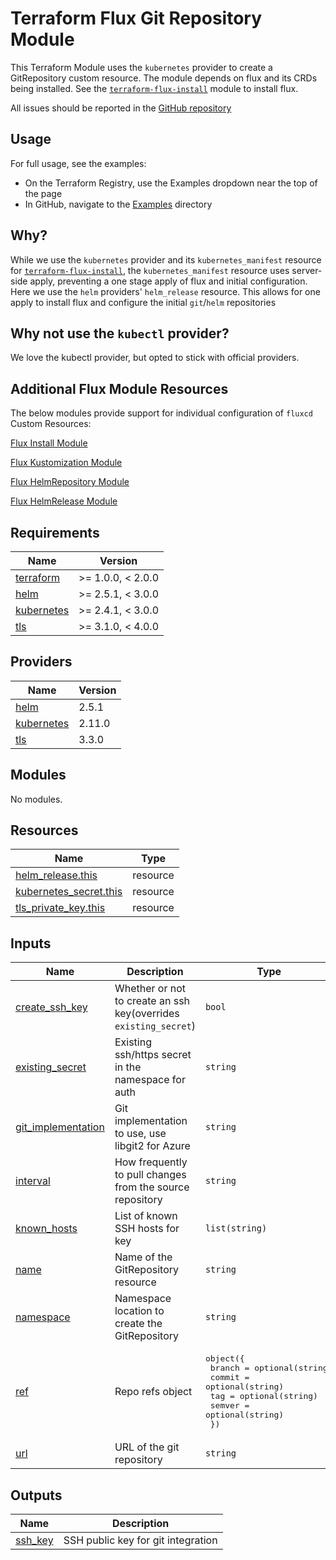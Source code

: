 # Terraform Flux Git Repository Module

This Terraform Module uses the `kubernetes` provider to create a GitRepository custom resource. The module depends on flux and its CRDs being installed. See the [`terraform-flux-install`](https://registry.terraform.io/modules/OmniTeqSource/install/flux/latest) module to install flux.

All issues should be reported in the [GitHub repository](https://github.com/OmniTeqSource/terraform-flux-install/issues)

## Usage

For full usage, see the examples:

- On the Terraform Registry, use the Examples dropdown near the top of the page
- In GitHub, navigate to the [Examples](examples/) directory

## Why?

While we use the `kubernetes` provider and its `kubernetes_manifest` resource for [`terraform-flux-install`](https://registry.terraform.io/modules/OmniTeqSource/install/flux/latest), the `kubernetes_manifest` resource uses server-side apply, preventing a one stage apply of flux and initial configuration. Here we use the `helm` providers' `helm_release` resource. This allows for one apply to install flux and configure the initial `git`/`helm` repositories

## Why not use the `kubectl` provider?

We love the kubectl provider, but opted to stick with official providers.

## Additional Flux Module Resources

The below modules provide support for individual configuration of `fluxcd` Custom Resources:

[Flux Install Module](https://registry.terraform.io/modules/OmniTeqSource/install/flux/latest)

[Flux Kustomization Module](https://registry.terraform.io/modules/OmniTeqSource/kustomization/flux/latest)

[Flux HelmRepository Module](https://registry.terraform.io/modules/OmniTeqSource/helm-repository/flux/latest)

[Flux HelmRelease Module](https://registry.terraform.io/modules/OmniTeqSource/helm-release/flux/latest)

<!-- BEGIN_TF_DOCS -->
## Requirements

| Name | Version |
|------|---------|
| <a name="requirement_terraform"></a> [terraform](#requirement\_terraform) | >= 1.0.0, < 2.0.0 |
| <a name="requirement_helm"></a> [helm](#requirement\_helm) | >= 2.5.1, < 3.0.0 |
| <a name="requirement_kubernetes"></a> [kubernetes](#requirement\_kubernetes) | >= 2.4.1, < 3.0.0 |
| <a name="requirement_tls"></a> [tls](#requirement\_tls) | >= 3.1.0, < 4.0.0 |

## Providers

| Name | Version |
|------|---------|
| <a name="provider_helm"></a> [helm](#provider\_helm) | 2.5.1 |
| <a name="provider_kubernetes"></a> [kubernetes](#provider\_kubernetes) | 2.11.0 |
| <a name="provider_tls"></a> [tls](#provider\_tls) | 3.3.0 |

## Modules

No modules.

## Resources

| Name | Type |
|------|------|
| [helm_release.this](https://registry.terraform.io/providers/hashicorp/helm/latest/docs/resources/release) | resource |
| [kubernetes_secret.this](https://registry.terraform.io/providers/hashicorp/kubernetes/latest/docs/resources/secret) | resource |
| [tls_private_key.this](https://registry.terraform.io/providers/hashicorp/tls/latest/docs/resources/private_key) | resource |

## Inputs

| Name | Description | Type | Default | Required |
|------|-------------|------|---------|:--------:|
| <a name="input_create_ssh_key"></a> [create\_ssh\_key](#input\_create\_ssh\_key) | Whether or not to create an ssh key(overrides `existing_secret`) | `bool` | `false` | no |
| <a name="input_existing_secret"></a> [existing\_secret](#input\_existing\_secret) | Existing ssh/https secret in the namespace for auth | `string` | `null` | no |
| <a name="input_git_implementation"></a> [git\_implementation](#input\_git\_implementation) | Git implementation to use, use libgit2 for Azure | `string` | `"go-git"` | no |
| <a name="input_interval"></a> [interval](#input\_interval) | How frequently to pull changes from the source repository | `string` | `"1m0s"` | no |
| <a name="input_known_hosts"></a> [known\_hosts](#input\_known\_hosts) | List of known SSH hosts for key | `list(string)` | `[]` | no |
| <a name="input_name"></a> [name](#input\_name) | Name of the GitRepository resource | `string` | n/a | yes |
| <a name="input_namespace"></a> [namespace](#input\_namespace) | Namespace location to create the GitRepository | `string` | `"flux-system"` | no |
| <a name="input_ref"></a> [ref](#input\_ref) | Repo refs object | <pre>object({<br>    branch = optional(string)<br>    commit = optional(string)<br>    tag    = optional(string)<br>    semver = optional(string)<br>  })</pre> | `{}` | no |
| <a name="input_url"></a> [url](#input\_url) | URL of the git repository | `string` | n/a | yes |

## Outputs

| Name | Description |
|------|-------------|
| <a name="output_ssh_key"></a> [ssh\_key](#output\_ssh\_key) | SSH public key for git integration |
<!-- END_TF_DOCS -->
